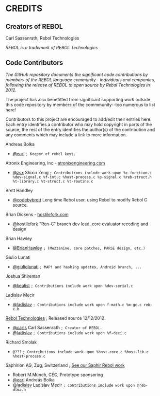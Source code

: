 CREDITS
=======================

Creators of REBOL
-----------------

Carl Sassenrath, Rebol Technologies

_REBOL is a trademark of REBOL Technologies_


Code Contributors
-----------------

_The GitHub repository documents the significant code contributions by members of the REBOL language community - individuals
and companies, following the release of REBOL to open source by Rebol Technologies in 2012._

The project has also benefitted from significant supporting work outside this code repository by members of the commmunity--too numerous to list here!

Contributors to this project are encouraged to add/edit their entries here.  Each entry identifies a contributor who may hold copyright in parts of the source,
the rest of the entry identifies the author(s) of the contribution and any comments which may include a link to more information.

Andreas Bolka
* [@earl](https://github.com/earl)
`; Keeper of rebol keys.`

Atronix Engineering, Inc - [atronixengineering.com](http://www.atronixengineering.com/downloads)
* [@zsx](https://github.com/zsx) Shixin Zeng
`; Contributions include work upon %c-function.c %dev-signal.c %f-int.c %host-process.c %p-signal.c %reb-struct.h %t-library.c %t-struct.c %t-routine.c`

Brett Handley
* [@codebybrett](https://github.com/codebybrett)
Long time Rebol user, using Rebol to modify Rebol C source.

Brian Dickens - [hostilefork.com](http://www.hostilefork.com/)
* [@hostilefork](https://github.com/hostilefork)
"Ren-C" branch dev lead, core evaluator recoding and design

Brian Hawley
* [@BrianHawley](https://github.com/brianh)
`; (Mezzanine, core patches, PARSE design, etc.)`

Giulio Lunati
* [@giuliolunati](https://github.com/giuliolunati)
`; MAP! and hashing updates, Android branch, ...`

Joshua Shireman
* [@kealist](https://github.com/kealist)
`; Contributions include work upon %dev-serial.c`

Ladislav Mecir
* [@ladislav](https://github.com/ladislav)
`; Contributions include work upon f-math.c %m-gc.c reb-c.h`

[Rebol Technologies](http://rebol.com/) ; Released source 12/12/2012.
* [@carls](https://github.com/carls) Carl Sassenrath
`; Creator of REBOL.`
* [@ladislav](https://github.com/ladislav)
`; Contributions include work upon %f-deci.c`

Richard Smolak
* `@???`
`; Contributions include work upon %host-core.c %host-lib.c %host-process.c`

Saphirion AG, Zug, Switzerland ; [See our Saphir Rebol work](http://development.saphirion.com/rebol/)
* Robert M.Münch, CEO, Prototype sponsoring
* [@earl](https://github.com/earl) Andreas Bolka
* [@ladislav](https://github.com/ladislav) Ladislav Mecir `; Contributions include work upon @reb-dtoa.h`
